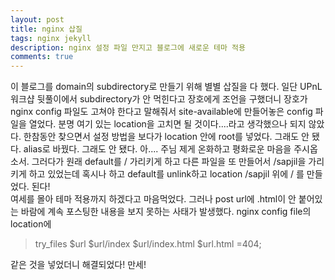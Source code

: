 ```yaml
---
layout: post
title: nginx 삽질
tags: nginx jekyll
description: nginx 설정 파일 만지고 블로그에 새로운 테마 적용
comments: true
---
```

이 블로그를 domain의 subdirectory로 만들기 위해 별별 삽질을 다 했다. 일단 UPnL 워크샵 뒷풀이에서 subdirectory가 안 먹힌다고 장호에게 조언을 구했더니 장호가 nginx config 파일도 고쳐야 한다고 말해줘서 site-available에 만들어놓은 config 파일을 열었다. 분명 여기 있는 location을 고치면 될 것이다....라고 생각했으나 되지 않았다. 한참동안 찾으면서 설정 방법을 보다가 location 안에 root를 넣었다. 그래도 안 됐다. alias로 바꿨다. 그래도 안 됐다. 아.... 주님 제게 온화하고 평화로운 마음을 주시옵소서. 그러다가 원래 default를 / 가리키게 하고 다른 파일을 또 만들어서 /sapjil을 가리키게 하고 있었는데 혹시나 하고 default를 unlink하고 location /sapjil 위에 / 를 만들었다. 된다!<br>
여세를 몰아 테마 적용까지 하겠다고 마음먹었다. 그러나 post url에 .html이 안 붙어있는 바람에 계속 포스팅한 내용을 보지 못하는 사태가 발생했다. nginx config file의 location에

> try_files $url $url/index $url/index.html $url.html =404;

같은 것을 넣었더니 해결되었다! 만세!
